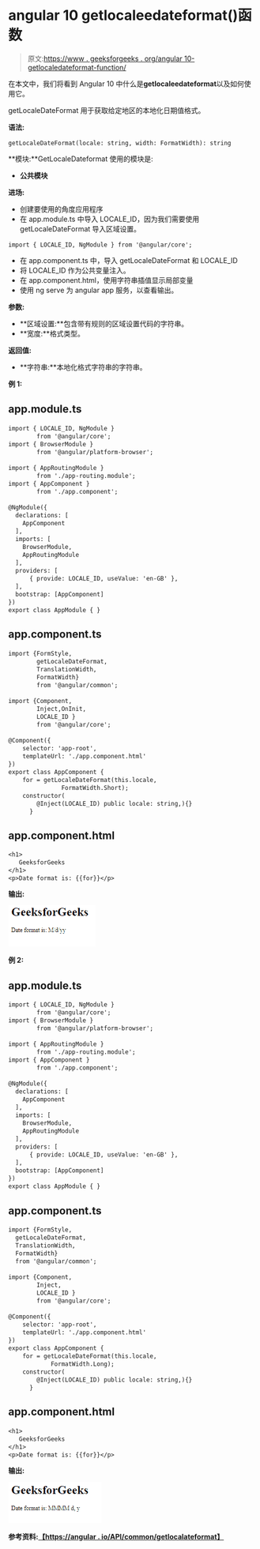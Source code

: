 # angular 10 getlocaleedateformat()函数

> 原文:[https://www . geeksforgeeks . org/angular 10-getlocaledateformat-function/](https://www.geeksforgeeks.org/angular10-getlocaledateformat-function/)

在本文中，我们将看到 Angular 10 中什么是**getlocaleedateformat**以及如何使用它。

getLocaleDateFormat 用于获取给定地区的本地化日期值格式。

**语法:**

```
getLocaleDateFormat(locale: string, width: FormatWidth): string
```

**模块:**GetLocaleDateformat 使用的模块是:

*   **公共模块**

**进场:**

*   创建要使用的角度应用程序
*   在 app.module.ts 中导入 LOCALE_ID，因为我们需要使用 getLocaleDateFormat 导入区域设置。

```
import { LOCALE_ID, NgModule } from '@angular/core';
```

*   在 app.component.ts 中，导入 getLocaleDateFormat 和 LOCALE_ID
*   将 LOCALE_ID 作为公共变量注入。
*   在 app.component.html，使用字符串插值显示局部变量
*   使用 ng serve 为 angular app 服务，以查看输出。

**参数:**

*   **区域设置:**包含带有规则的区域设置代码的字符串。
*   **宽度:**格式类型。

**返回值:**

*   **字符串:**本地化格式字符串的字符串。

**例 1:**

## app.module.ts

```
import { LOCALE_ID, NgModule } 
        from '@angular/core';
import { BrowserModule }
        from '@angular/platform-browser';

import { AppRoutingModule } 
        from './app-routing.module';
import { AppComponent } 
        from './app.component';

@NgModule({
  declarations: [
    AppComponent
  ],
  imports: [
    BrowserModule,
    AppRoutingModule
  ],
  providers: [
      { provide: LOCALE_ID, useValue: 'en-GB' },
  ],
  bootstrap: [AppComponent]
})
export class AppModule { }
```

## app.component.ts

```
import {FormStyle,
        getLocaleDateFormat, 
        TranslationWidth, 
        FormatWidth} 
        from '@angular/common';

import {Component, 
        Inject,OnInit, 
        LOCALE_ID } 
        from '@angular/core';

@Component({
    selector: 'app-root',
    templateUrl: './app.component.html'
})
export class AppComponent {
    for = getLocaleDateFormat(this.locale,     
               FormatWidth.Short);
    constructor(
        @Inject(LOCALE_ID) public locale: string,){}
      }
```

## app.component.html

```
<h1>
   GeeksforGeeks
</h1>
<p>Date format is: {{for}}</p>
```

**输出:**

![](img/7dc64247e52f9dc27d30321a35a3f98a.png)

**例 2:**

## app.module.ts

```
import { LOCALE_ID, NgModule } 
        from '@angular/core';
import { BrowserModule } 
        from '@angular/platform-browser';

import { AppRoutingModule } 
        from './app-routing.module';
import { AppComponent } 
        from './app.component';

@NgModule({
  declarations: [
    AppComponent
  ],
  imports: [
    BrowserModule,
    AppRoutingModule
  ],
  providers: [
      { provide: LOCALE_ID, useValue: 'en-GB' },
  ],
  bootstrap: [AppComponent]
})
export class AppModule { }
```

## app.component.ts

```
import {FormStyle,
  getLocaleDateFormat, 
  TranslationWidth, 
  FormatWidth} 
  from '@angular/common';

import {Component,
        Inject, 
        LOCALE_ID } 
        from '@angular/core';

@Component({
    selector: 'app-root',
    templateUrl: './app.component.html'
})
export class AppComponent {
    for = getLocaleDateFormat(this.locale,     
            FormatWidth.Long);
    constructor(
        @Inject(LOCALE_ID) public locale: string,){}
      }
```

## app.component.html

```
<h1>
   GeeksforGeeks
</h1>
<p>Date format is: {{for}}</p>
```

**输出:**

![](img/f9c5057240684ccf4a45bce84132a868.png)

**参考资料:**[](https://angular.io/api/common/getLocaleCurrencyName)**[【https://angular . io/API/common/getlocalateformat】](https://angular.io/api/common/getLocaleDateFormat)**